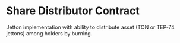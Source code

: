 # Share Distributor Contract

Jetton implementation with ability to distribute asset (TON or TEP-74
jettons) among holders by burning. 
